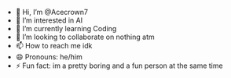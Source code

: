 - 👋 Hi, I’m @Acecrown7
- 👀 I’m interested in AI
- 🌱 I’m currently learning Coding
- 💞️ I’m looking to collaborate on nothing atm
- 📫 How to reach me idk
- 😄 Pronouns: he/him
- ⚡ Fun fact: im a pretty boring and a fun person at the same time

<!---
Acecrown7/Acecrown7 is a ✨ special ✨ repository because its `README.md` (this file) appears on your GitHub profile.
You can click the Preview link to take a look at your changes.
--->
